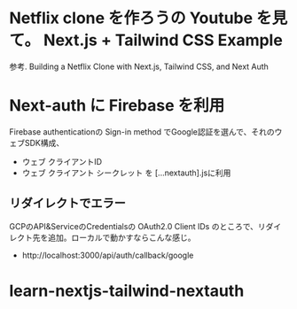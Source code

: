 # Netflix clone を作ろうの Youtube を見て。 Next.js + Tailwind CSS Example
参考. Building a Netflix Clone with Next.js, Tailwind CSS, and Next Auth 

# Next-auth に Firebase を利用
Firebase authenticationの Sign-in method でGoogle認証を選んで、それのウェブSDK構成、
- ウェブ クライアントID
- ウェブ クライアント シークレット
を [...nextauth].jsに利用

## リダイレクトでエラー
GCPのAPI&ServiceのCredentialsの OAuth2.0 Client IDs のところで、リダイレクト先を追加。ローカルで動かすならこんな感じ。
- http://localhost:3000/api/auth/callback/google


# learn-nextjs-tailwind-nextauth
